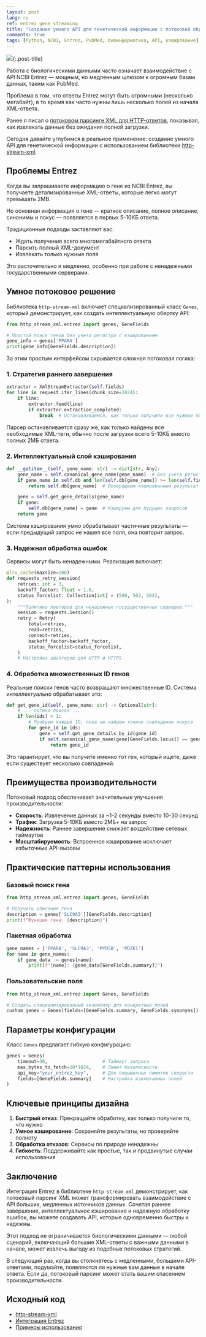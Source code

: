 ```yaml
---
layout: post
lang: ru
ref: entrez_gene_streaming
title: "Создание умного API для генетической информации с потоковой обработкой NCBI Entrez"
comments: true
tags: [Python, NCBI, Entrez, PubMed, биоинформатика, API, кэширование]
---
```


![](/images/dna-helix-streaming.png){:.post-title}

Работа с биологическими данными часто означает взаимодействие с API NCBI Entrez — мощным, но медленным шлюзом к огромным базам данных, 
таким как PubMed. 

Проблема в том, что ответы Entrez могут быть огромными (несколько мегабайт), в то время как часто нужны лишь несколько полей 
из начала XML-ответа.

Ранее я писал о [потоковом парсинге XML для HTTP-ответов](https://sorokin.engineer/posts/ru/xml_streaming_chunks_load.html), показывая, как извлекать данные без ожидания полной загрузки. 

Сегодня давайте углубимся в реальное применение: создание умного API для генетической информации с использованием библиотеки 
[http-stream-xml](https://pypi.org/project/http-stream-xml/).

## Проблемы Entrez

Когда вы запрашиваете информацию о гене из NCBI Entrez, вы получаете детализированные XML-ответы, которые легко могут превышать 2MB. 

Но основная информация о гене — краткое описание, полное описание, синонимы и локус — появляется в первых 5-10КБ ответа.

Традиционные подходы заставляют вас:
- Ждать получения всего многомегабайтного ответа
- Парсить полный XML-документ
- Извлекать только нужные поля

Это расточительно и медленно, особенно при работе с ненадежными государственными серверами.

## Умное потоковое решение

Библиотека `http-stream-xml` включает специализированный класс `Genes`, который демонстрирует, как создать интеллектуальную обертку API:

```python
from http_stream_xml.entrez import genes, GeneFields

# Простой поиск генов без учета регистра с кэшированием
gene_info = genes['PPARA']
print(gene_info[GeneFields.description])
```

За этим простым интерфейсом скрывается сложная потоковая логика:

### 1. Стратегия раннего завершения

```python
extractor = XmlStreamExtractor(self.fields)
for line in request.iter_lines(chunk_size=1024):
    if line:
        extractor.feed(line)
        if extractor.extraction_completed:
            break  # Останавливаемся, как только получили все нужные поля
```

Парсер останавливается сразу же, как только найдены все необходимые XML-теги, обычно после загрузки всего 5-10КБ вместо полных 
2МБ ответа.

### 2. Интеллектуальный слой кэширования

```python
def __getitem__(self, gene_name: str) -> dict[str, Any]:
    gene_name = self.canonical_gene_name(gene_name)  # Без учета регистра
    if gene_name in self.db and len(self.db[gene_name]) >= len(self.fields):
        return self.db[gene_name]  # Возвращаем кэшированный результат

    gene = self.get_gene_details(gene_name)
    if gene:
        self.db[gene_name] = gene  # Кэшируем для будущих запросов
    return gene
```

Система кэширования умно обрабатывает частичные результаты — если предыдущий запрос не нашел все поля, она повторит запрос.

### 3. Надежная обработка ошибок

Сервисы могут быть ненадежными. Реализация включает:

```python
@lru_cache(maxsize=100)
def requests_retry_session(
    retries: int = 3,
    backoff_factor: float = 1.0,
    status_forcelist: Collection[int] = (500, 502, 504),
):
    """Политика повторов для ненадежных государственных серверов."""
    session = requests.Session()
    retry = Retry(
        total=retries,
        read=retries,
        connect=retries,
        backoff_factor=backoff_factor,
        status_forcelist=status_forcelist,
    )
    # Настройка адаптеров для HTTP и HTTPS
```

### 4. Обработка множественных ID генов

Реальные поиски генов часто возвращают множественные ID. Система интеллектуально обрабатывает это:

```python
def get_gene_id(self, gene_name: str) -> Optional[str]:
    # ... логика поиска ...
    if len(ids) > 1:
        # Пробуем каждый ID, пока не найдем точное совпадение локуса
        for gene_id in ids:
            gene = self.get_gene_details_by_id(gene_id)
            if self.canonical_gene_name(gene[GeneFields.locus]) == gene_name:
                return gene_id
```

Это гарантирует, что вы получите именно тот ген, который ищете, даже если существует несколько совпадений.

## Преимущества производительности

Потоковый подход обеспечивает значительные улучшения производительности:

- **Скорость**: Извлечение данных за ~1-2 секунды вместо 10-30 секунд
- **Трафик**: Загрузка 5-10КБ вместо 2МБ+ на запрос
- **Надежность**: Раннее завершение снижает воздействие сетевых таймаутов
- **Масштабируемость**: Встроенное кэширование исключает избыточные API-вызовы

## Практические паттерны использования

### Базовый поиск гена
```python
from http_stream_xml.entrez import genes, GeneFields

# Получить описание гена
description = genes['SLC9A3'][GeneFields.description]
print(f"Функция гена: {description}")
```

### Пакетная обработка
```python
gene_names = ['PPARA', 'SLC9A3', 'MYO5B', 'PDZK1']
for name in gene_names:
    if gene_data := genes[name]:
        print(f"{name}: {gene_data[GeneFields.summary]}")
```

### Пользовательские поля
```python
from http_stream_xml.entrez import Genes, GeneFields

# Создать специализированный экземпляр для конкретных полей
custom_genes = Genes(fields=[GeneFields.summary, GeneFields.synonyms])
```

## Параметры конфигурации

Класс `Genes` предлагает гибкую конфигурацию:

```python
genes = Genes(
    timeout=30,                    # Таймаут запроса
    max_bytes_to_fetch=10*1024,    # Лимит безопасности
    api_key="your_entrez_key",     # Для повышенных лимитов скорости
    fields=[GeneFields.summary]    # Настройка извлекаемых полей
)
```

## Ключевые принципы дизайна

1. **Быстрый отказ**: Прекращайте обработку, как только получили то, что нужно
2. **Умное кэширование**: Сохраняйте результаты, но проверяйте полноту
3. **Обработка отказов**: Сервисы по природе ненадежны
4. **Гибкость**: Поддерживайте как простые, так и продвинутые случаи использования

## Заключение

Интеграция Entrez в библиотеке `http-stream-xml` демонстрирует, как потоковый парсинг XML может трансформировать взаимодействие 
с API больших, медленных источников данных. 
Сочетая раннее завершение, интеллектуальное кэширование и надежную обработку ошибок, вы можете создавать API, 
которые одновременно быстры и надежны.

Этот подход не ограничивается биологическими данными — любой сценарий, включающий большие XML-ответы с важными данными в начале, 
может извлечь выгоду из подобных потоковых стратегий.

В следующий раз, когда вы столкнетесь с медленными, большими API-ответами, подумайте, появляются ли нужные вам данные в начале ответа. 
Если да, потоковый парсинг может стать вашим спасением производительности.

## Исходный код

- [http-stream-xml](https://github.com/andgineer/http-stream-xml)
- [Интеграция Entrez](https://github.com/andgineer/http-stream-xml/blob/master/src/http_stream_xml/entrez.py)
- [Примеры использования](https://github.com/andgineer/http-stream-xml/tree/master/src/http_stream_xml/examples)